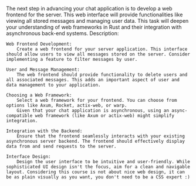 The next step in advancing your chat application is to develop a web frontend for the server. This web interface will provide functionalities like viewing all stored messages and managing user data. This task will deepen your understanding of web frameworks in Rust and their integration with asynchronous back-end systems.
Description:

    Web Frontend Development:
        Create a web frontend for your server application. This interface should allow users to view all messages stored on the server. Consider implementing a feature to filter messages by user.

    User and Message Management:
        The web frontend should provide functionality to delete users and all associated messages. This adds an important aspect of user and data management to your application.

    Choosing a Web Framework:
        Select a web framework for your frontend. You can choose from options like Axum, Rocket, actix-web, or warp.
        Given that your chat application is asynchronous, using an async-compatible web framework (like Axum or actix-web) might simplify integration.

    Integration with the Backend:
        Ensure that the frontend seamlessly interacts with your existing asynchronous server backend. The frontend should effectively display data from and send requests to the server.

    Interface Design:
        Design the user interface to be intuitive and user-friendly. While sophisticated UI design isn't the focus, aim for a clean and navigable layout. Considering this course is not about nice web design, it can be as plain visually as you want, you don't need to be a CSS expert :)
